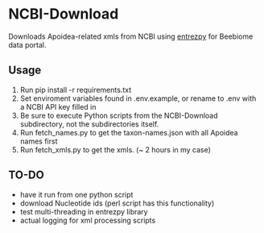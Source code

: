 # NCBI-Download

Downloads Apoidea-related xmls from NCBI using [entrezpy](https://entrezpy.readthedocs.io) for Beebiome data portal.

## Usage

1.  Run pip install -r requirements.txt
2.  Set enviroment variables found in .env.example, or rename to .env with a NCBI API key filled in
3.  Be sure to execute Python scripts from the NCBI-Download subdirectory, not the subdirectories itself.
4.  Run fetch_names.py to get the taxon-names.json with all Apoidea names first
5.  Run fetch_xmls.py to get the xmls. (~ 2 hours in my case)

## TO-DO
- have it run from one python script
- download Nucleotide ids (perl script has this functionality)
- test multi-threading in entrezpy library
- actual logging for xml processing scripts